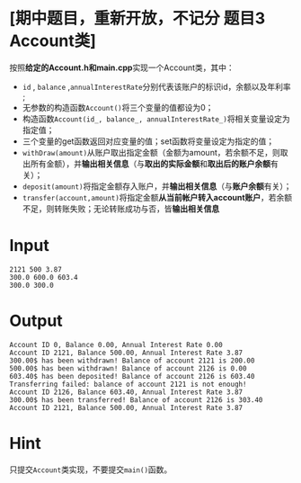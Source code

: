 # [期中题目，重新开放，不记分 题目3 Account类]

按照**给定的Account.h和main.cpp**实现一个Account类，其中：

* `id` , `balance` ,`annualInterestRate`分别代表该账户的标识id，余额以及年利率 ;
* 无参数的构造函数`Account()`将三个变量的值都设为0；
* 构造函数`Account(id_, balance_, annualInterestRate_)`将相关变量设定为指定值；
* 三个变量的get函数返回对应变量的值；set函数将变量设定为指定的值；
* `withDraw(amount)`从账户取出指定金额（金额为amount，若余额不足，则取出所有金额），并**输出相关信息**（与**取出的实际金额**和**取出后的账户余额**有关）；
* `deposit(amount)`将指定金额存入账户，并**输出相关信息**（与**账户余额**有关）；
* `transfer(account,amount)`将指定金额**从当前帐户转入account账户**，若余额不足，则转账失败；无论转账成功与否，皆**输出相关信息**

# Input

```
2121 500 3.87
300.0 600.0 603.4
300.0 300.0
```

# Output

```
Account ID 0, Balance 0.00, Annual Interest Rate 0.00
Account ID 2121, Balance 500.00, Annual Interest Rate 3.87
300.00$ has been withdrawn! Balance of account 2121 is 200.00
500.00$ has been withdrawn! Balance of account 2126 is 0.00  
603.40$ has been deposited! Balance of account 2126 is 603.40  
Transferring failed: balance of account 2121 is not enough!    
Account ID 2126, Balance 603.40, Annual Interest Rate 3.87     
300.00$ has been transferred! Balance of account 2126 is 303.40
Account ID 2121, Balance 500.00, Annual Interest Rate 3.87
```

# Hint

只提交`Account`类实现，不要提交`main()`函数。


